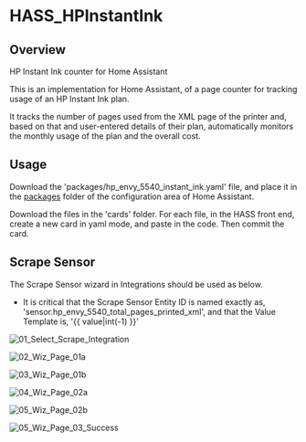 # HASS_HPInstantInk
## Overview
HP Instant Ink counter for Home Assistant

This is an implementation for Home Assistant, of a page counter for tracking usage of an HP Instant Ink plan.

It tracks the number of pages used from the XML page of the printer and, based on that and user-entered details of their plan, automatically monitors the monthly usage of the plan and the overall cost.

## Usage
Download the 'packages/hp_envy_5540_instant_ink.yaml' file, and place it in the [packages](https://www.home-assistant.io/docs/configuration/packages/) folder of the configuration area of Home Assistant.

Download the files in the 'cards' folder.  For each file, in the HASS front end, create a new card in yaml mode, and paste in the code. Then commit the card.

## Scrape Sensor
The Scrape Sensor wizard in Integrations should be used as below. 
- It is critical that the Scrape Sensor Entity ID is named exactly as, 'sensor.hp_envy_5540_total_pages_printed_xml', and that the Value Template is, '{{ value|int(-1) }}'

![01_Select_Scrape_Integration](https://github.com/EventuallyFixed/HASS_HPInstantInk/assets/39234149/fab2345e-0fc0-4bf9-876e-c74513e5f9d9)

![02_Wiz_Page_01a](https://github.com/EventuallyFixed/HASS_HPInstantInk/assets/39234149/db19ba15-9587-4bc8-aabf-bb961b3f87a3)

![03_Wiz_Page_01b](https://github.com/EventuallyFixed/HASS_HPInstantInk/assets/39234149/7cc58908-bb78-40a7-a518-0f01e48e6fd0)

![04_Wiz_Page_02a](https://github.com/EventuallyFixed/HASS_HPInstantInk/assets/39234149/bca3513f-3116-44ec-bbca-1d9932f1f8e9)

![05_Wiz_Page_02b](https://github.com/EventuallyFixed/HASS_HPInstantInk/assets/39234149/e6789131-9764-4073-82a7-afa355c90401)

![05_Wiz_Page_03_Success](https://github.com/EventuallyFixed/HASS_HPInstantInk/assets/39234149/2344c559-1e74-486c-a681-0bcd1eb92b6a)



















 
